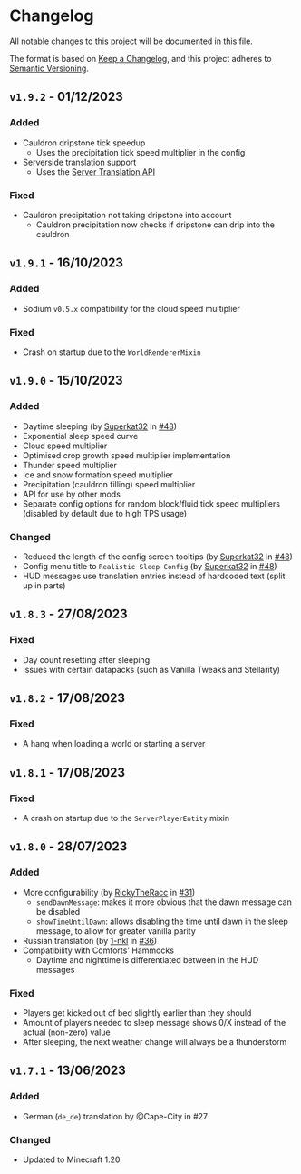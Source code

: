# Changelog

All notable changes to this project will be documented in this file.

The format is based on [Keep a Changelog](https://keepachangelog.com/en/1.0.0/),
and this project adheres to [Semantic Versioning](https://semver.org/spec/v2.0.0.html).

## `v1.9.2` - 01/12/2023

### Added

- Cauldron dripstone tick speedup
  - Uses the precipitation tick speed multiplier in the config
- Serverside translation support
  - Uses the [Server Translation API](https://github.com/NucleoidMC/Server-Translations)

### Fixed

- Cauldron precipitation not taking dripstone into account
  - Cauldron precipitation now checks if dripstone can drip into the cauldron

## `v1.9.1` - 16/10/2023

### Added

- Sodium `v0.5.x` compatibility for the cloud speed multiplier

### Fixed

- Crash on startup due to the `WorldRendererMixin`

## `v1.9.0` - 15/10/2023

### Added

- Daytime sleeping (by [Superkat32](https://github.com/Superkat32) in [#48](https://github.com/Steveplays28/realisticsleep/pull/48))
- Exponential sleep speed curve
- Cloud speed multiplier
- Optimised crop growth speed multiplier implementation
- Thunder speed multiplier
- Ice and snow formation speed multiplier
- Precipitation (cauldron filling) speed multiplier
- API for use by other mods
- Separate config options for random block/fluid tick speed multipliers (disabled by default due to high TPS usage)

### Changed

- Reduced the length of the config screen tooltips (by [Superkat32](https://github.com/Superkat32)
  in [#48](https://github.com/Steveplays28/realisticsleep/pull/48))
- Config menu title to `Realistic Sleep Config` (by [Superkat32](https://github.com/Superkat32)
  in [#48](https://github.com/Steveplays28/realisticsleep/pull/48))
- HUD messages use translation entries instead of hardcoded text (split up in parts)

## `v1.8.3` - 27/08/2023

### Fixed

- Day count resetting after sleeping
- Issues with certain datapacks (such as Vanilla Tweaks and Stellarity)

## `v1.8.2` - 17/08/2023

### Fixed

- A hang when loading a world or starting a server

## `v1.8.1` - 17/08/2023

### Fixed

- A crash on startup due to the `ServerPlayerEntity` mixin

## `v1.8.0` - 28/07/2023

### Added

- More configurability (by [RickyTheRacc](https://github.com/RickyTheRacc) in [#31](https://github.com/Steveplays28/realisticsleep/pull/31))
  - `sendDawnMessage`: makes it more obvious that the dawn message can be disabled
  - `showTimeUntilDawn`: allows disabling the time until dawn in the sleep message, to allow for greater vanilla parity
- Russian translation (by [1-nkl](https://github.com/1-nkl) in [#36](https://github.com/Steveplays28/realisticsleep/pull/36))
- Compatibility with Comforts' Hammocks
  - Daytime and nighttime is differentiated between in the HUD messages

### Fixed

- Players get kicked out of bed slightly earlier than they should
- Amount of players needed to sleep message shows 0/X instead of the actual (non-zero) value
- After sleeping, the next weather change will always be a thunderstorm

## `v1.7.1` - 13/06/2023

### Added

- German (`de_de`) translation by @Cape-City in #27

### Changed

- Updated to Minecraft 1.20
